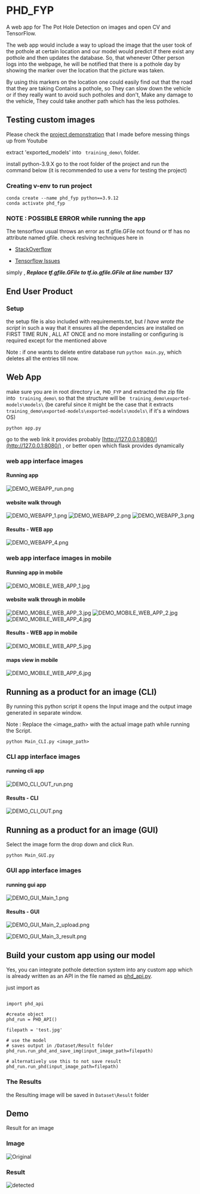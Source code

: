 # PHD_FYP
A web app for The Pot Hole Detection on images and open CV and TensorFlow.

The web app would include a way to upload the image that the user took of the pothole at certain location and our model would predict if there exist any pothole  and then updates the database. So, that whenever Other person logs into the webpage, he will be notified that there is a pothole day by showing the marker over the location that the picture was taken.

By using this markers on the location one could easily find out that the road that they are taking Contains a pothole, so They can slow down the vehicle or if they really want to avoid such potholes and don't, Make any damage to the vehicle, They could take another path which has the less potholes. 

## Testing custom images

Please check the [project demonstration](https://youtu.be/dQw4w9WgXcQ) that I made before messing things up from Youtube

extract 'exported_models' into ` training_demo\` folder.

install python-3.9.X 
go to the root folder of the project and run the command below (it is recommended to use a venv for testing the project)

### Creating v-env to run project
```
conda create --name phd_fyp python==3.9.12
conda activate phd_fyp
```

### NOTE : POSSIBLE ERROR while running the app 

The tensorflow usual throws an error as tf.gfile.GFile not found or tf has no attribute named gfile.
check reslving techniques here in 

* [StackOverflow](https://stackoverflow.com/questions/55591437/attributeerror-module-tensorflow-has-no-attribute-gfile#:~:text=33-,in%202.0%2C%20tf.gfile.*%20is%20replaced%20by%20tf.io.gfile.*.,-when%20I%20get)

* [Tensorflow Issues](https://github.com/tensorflow/tensorflow/issues/31315#:~:text=i%20solved%20the%20error%20by%20replacing%20tf.gfile.fastgfile%20to%20tf.io.gfile.gfile.)

simply ,  ***Replace tf.gfile.GFile to tf.io.gfile.GFile at line number 137***

## End User Product

### Setup 
the setup file is also included with requirements.txt, but _I have wrote the script_ in such a way that it ensures all the dependencies are installed on FIRST TIME RUN , ALL AT ONCE and no more installing or configuring is required except for the mentioned above

Note : if one wants to delete entire database run `python main.py`, which deletes all the entries till now.

## Web App

make sure you are in root directory i.e, `PHD_FYP` and extracted the zip file into ` training_demo\` so that the structure will be ` training_demo\exported-models\models\` (be careful since it might be the case that it extracts ` training_demo\exported-models\exported-models\models\` if it's a windows OS)

```
python app.py
```

go to the web link it provides probably [http://127.0.0.1:8080/](http://127.0.0.1:8080/) , or better open which flask provides dynamically

### web app interface images

#### Running app

![DEMO_WEBAPP_run.png](https://github.com/Mahanth-Maha/PHD_FYP/blob/main/img/DEMO_WEBAPP_run.png)

#### website walk through

![DEMO_WEBAPP_1.png](https://github.com/Mahanth-Maha/PHD_FYP/blob/main/img/DEMO_WEBAPP_1.png)
![DEMO_WEBAPP_2.png](https://github.com/Mahanth-Maha/PHD_FYP/blob/main/img/DEMO_WEBAPP_2.png)
![DEMO_WEBAPP_3.png](https://github.com/Mahanth-Maha/PHD_FYP/blob/main/img/DEMO_WEBAPP_3.png)

#### Results - WEB app

![DEMO_WEBAPP_4.png](https://github.com/Mahanth-Maha/PHD_FYP/blob/main/img/DEMO_WEBAPP_4.png)

### web app interface images in mobile

#### Running app in mobile

![DEMO_MOBILE_WEB_APP_1.jpg](https://github.com/Mahanth-Maha/PHD_FYP/blob/main/img/DEMO_MOBILE_WEB_APP_1.jpg)

#### website walk through in mobile

![DEMO_MOBILE_WEB_APP_3.jpg](https://github.com/Mahanth-Maha/PHD_FYP/blob/main/img/DEMO_MOBILE_WEB_APP_3.jpg)
![DEMO_MOBILE_WEB_APP_2.jpg](https://github.com/Mahanth-Maha/PHD_FYP/blob/main/img/DEMO_MOBILE_WEB_APP_2.jpg)
![DEMO_MOBILE_WEB_APP_4.jpg](https://github.com/Mahanth-Maha/PHD_FYP/blob/main/img/DEMO_MOBILE_WEB_APP_4.jpg)

#### Results - WEB app in mobile

![DEMO_MOBILE_WEB_APP_5.jpg](https://github.com/Mahanth-Maha/PHD_FYP/blob/main/img/DEMO_MOBILE_WEB_APP_5.jpg)

#### maps view in mobile

![DEMO_MOBILE_WEB_APP_6.jpg](https://github.com/Mahanth-Maha/PHD_FYP/blob/main/img/DEMO_MOBILE_WEB_APP_6.jpg)

## Running as a product for an image (CLI)

By running this python script it opens the Input image and the output image generated in separate window.

Note : Replace the <image_path> with the actual image path while running the Script.
```
python Main_CLI.py <image_path>
```


### CLI app interface images

#### running cli app

![DEMO_CLI_OUT_run.png](https://github.com/Mahanth-Maha/PHD_FYP/blob/main/img/DEMO_CLI_OUT_run.png)

#### Results - CLI

![DEMO_CLI_OUT.png](https://github.com/Mahanth-Maha/PHD_FYP/blob/main/img/DEMO_CLI_OUT.png)
 

## Running as a product for an image (GUI)

Select the image form the drop down and click Run.

```
python Main_GUI.py
```

### GUI app interface images

#### running gui app

![DEMO_GUI_Main_1.png](https://github.com/Mahanth-Maha/PHD_FYP/blob/main/img/DEMO_GUI_Main_1.png)

#### Results - GUI

![DEMO_GUI_Main_2_upload.png](https://github.com/Mahanth-Maha/PHD_FYP/blob/main/img/DEMO_GUI_Main_2_upload.png)

![DEMO_GUI_Main_3_result.png](https://github.com/Mahanth-Maha/PHD_FYP/blob/main/img/DEMO_GUI_Main_3_result.png)

## Build your custom app using our model

Yes, you can integrate pothole detection system into any custom app which is already written as an API in the file named as [phd_api.py](https://github.com/Mahanth-Maha/PHD_FYP/blob/main/phd_api.py).

just import as

```

import phd_api

#create object
phd_run = PHD_API() 

filepath = 'test.jpg'

# use the model
# saves output in /Dataset/Result folder
phd_run.run_phd_and_save_img(input_image_path=filepath)

# alternatively use this to not save result
phd_run.run_phd(input_image_path=filepath)

```

### The Results

the Resulting image will be saved in ` Dataset\Result ` folder

## Demo

Result for an image

### Image

![Original](https://github.com/Mahanth-Maha/PHD_FYP/blob/main/Dataset/train/potholes/img00000.JPEG)

### Result

![detected](https://github.com/Mahanth-Maha/PHD_FYP/blob/main/Dataset/Result/res_img00000.JPEG)
